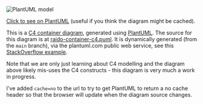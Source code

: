 
![PlantUML model](https://www.plantuml.com/plantuml/svg/BOr12a8n34Jtda8Fq0R4bQj_bPW66sZJJvhezMt1rS2y6Tun7SsZjyjDb5eK3clNwdxE9u3XDx_5QxnYij5GP_LCemD6CfwCHdMjf8pqkKD7KIY3ODVYJ1x6VxpF2xCbUkHp2m_Mil87?cache=no)

[Click to see on PlantUML](https://www.plantuml.com/plantuml/svg/BOr12a8n34Jtda8Fq0R4bQj_bPW66sZJJvhezMt1rS2y6Tun7SsZjyjDb5eK3clNwdxE9u3XDx_5QxnYij5GP_LCemD6CfwCHdMjf8pqkKD7KIY3ODVYJ1x6VxpF2xCbUkHp2m_Mil87) 
(useful if you think the diagram might be cached).

This is a [C4 container diagram](https://en.wikipedia.org/wiki/C4_model), 
generated using [PlantUML](https://plantuml.com/).
The source for this diagram is at
[raido-container-c4.puml](./raido-container-c4.puml).
It is dynamically generated (from the `main` branch), via the plantuml.com 
public web service, see this 
[StackOverflow example](https://stackoverflow.com/a/32771815/924597).

Note that we are only just learning about C4 modelling and the diagram above
likely mis-uses the C4 constructs - this diagram is very much a work in 
progress.

I've added `cache=no` to the url to try to get PlantUML to return a no cache
header so that the browser will update when the diagram source changes.
